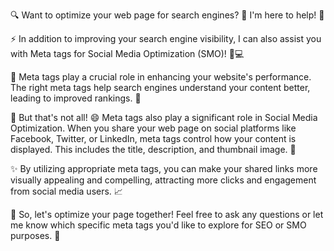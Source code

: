 🔍 Want to optimize your web page for search engines? 🚀 I'm here to help! 🙌

⚡️ In addition to improving your search engine visibility, I can also assist you with Meta tags for Social Media Optimization (SMO)! 📲💻

🔖 Meta tags play a crucial role in enhancing your website's performance. The right meta tags help search engines understand your content better, leading to improved rankings. 💯

🔎 But that's not all! 😄 Meta tags also play a significant role in Social Media Optimization. When you share your web page on social platforms like Facebook, Twitter, or LinkedIn, meta tags control how your content is displayed. This includes the title, description, and thumbnail image. 📸

✨ By utilizing appropriate meta tags, you can make your shared links more visually appealing and compelling, attracting more clicks and engagement from social media users. 📈

💪 So, let's optimize your page together! Feel free to ask any questions or let me know which specific meta tags you'd like to explore for SEO or SMO purposes. 🌟

